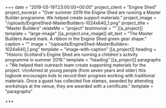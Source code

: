 +++
date = "2019-05-19T23:00:00+00:00"
project_client = "Engine Shed"
project_excerpt = "Over summer 2019 the Engine Shed are running a Master Builder programme. We helped create support materials."
project_image = "/uploads/EngineShed-MasterBuilders-1024x640_1.png"
project_title = "Master Builders"
relateMe = "project"
testimonial = ""
[[a_project]]
template = "large-image"
[[a_project.one_image]]
alt_text = "The Master Builders Award mark. A ribbon in the Engine Shed green gear shape."
caption = ""
image = "/uploads/EngineShed-MasterBuilders-1024x640_1.png"
template = "image-with-caption"
[[a_project]]
heading = "Historic Scotland's Engine Shed are running a children's activity programme in summer 2019."
template = "heading"
[[a_project]]
paragraphs = "We helped their outreach team create supporting materials for the project. \n\nAimed at young people (from seven years and older) this logbook encourages kids to record their progress working with traditional materials. Once a guest has collected five stamps, awarded by attending workshops at the venue, they are awarded with a certificate."
template = "paragraphs"

+++
